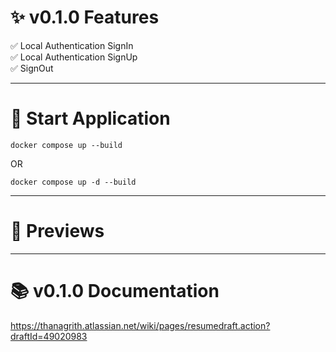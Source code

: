 # ✨ v0.1.0 Features 

✅ Local Authentication SignIn <br>
✅ Local Authentication SignUp <br>
✅ SignOut 

---
# 🚀 Start Application

```
docker compose up --build
```

OR

```
docker compose up -d --build
```
---
# 👀 Previews


---
# 📚 v0.1.0 Documentation
https://thanagrith.atlassian.net/wiki/pages/resumedraft.action?draftId=49020983
